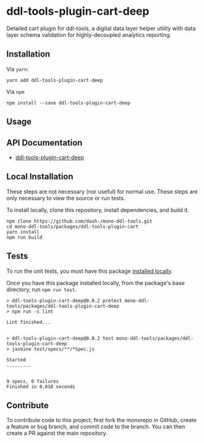 # ddl-tools-plugin-cart-deep

Detailed cart plugin for ddl-tools, a digital data layer helper utility with
data layer schema validation for highly-decoupled analytics reporting.

## Installation

Via `yarn`:

```
yarn add ddl-tools-plugin-cart-deep
```

Via `npm`

```
npm install --save ddl-tools-plugin-cart-deep
```

<a name="usage"></a>

## Usage

## API Documentation

* [ddl-tools-plugin-cart-deep](../../docs/ddl-tools-plugin-cart/cartDeepPlugin.md)


## Local Installation

These steps are not necessary (nor useful) for normal use.  These steps are only
necessary to view the source or run tests.

To install locally, clone this repository, install dependencies, and build it.

```
npm clone https://github.com/dash-/mono-ddl-tools.git
cd mono-ddl-tools/packages/ddl-tools-plugin-cart
yarn install
npm run build
```

## Tests

To run the unit tests, you must have this package
[installed locally](#local-installation).

Once you have this package installed locally, from the package's base
directory, run `npm run test`.

```
> ddl-tools-plugin-cart-deep@0.0.2 pretest mono-ddl-tools/packages/ddl-tools-plugin-cart-deep
> npm run -s lint

Lint finished...


> ddl-tools-plugin-cart-deep@0.0.2 test mono-ddl-tools/packages/ddl-tools-plugin-cart-deep
> jasmine test/specs/**/*Spec.js

Started
.........


9 specs, 0 failures
Finished in 0.018 seconds
```

## Contribute

To contribute code to this project, first fork the monorepo in GitHub, create
a feature or bug branch, and commit code to the branch.  You can then create a
PR against the main repository.

